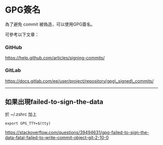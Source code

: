 # GPG簽名

為了避免 commit 被偽造，可以使用GPG簽名。

可參考以下文章：

### GitHub

https://help.github.com/articles/signing-commits/

### GitLab

https://docs.gitlab.com/ee/user/project/repository/gpg\_signed\_commits/



----

## 如果出現failed-to-sign-the-data

於 ~/.zshrc 加上

```
export GPG_TTY=$(tty)
```

https://stackoverflow.com/questions/39494631/gpg-failed-to-sign-the-data-fatal-failed-to-write-commit-object-git-2-10-0

